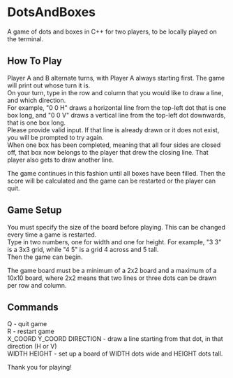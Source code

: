 # DotsAndBoxes
A game of dots and boxes in C++ for two players, to be locally played on the terminal.

## How To Play
Player A and B alternate turns, with Player A always starting first. The game will print out whose turn it is.    
On your turn, type in the row and column that you would like to draw a line, and which direction.   
For example, "0 0 H" draws a horizontal line from the top-left dot that is one box long, and "0 0 V" draws a vertical line from the top-left dot downwards, that is one box long.   
Please provide valid input. If that line is already drawn or it does not exist, you will be prompted to try again.   
When one box has been completed, meaning that all four sides are closed off, that box now belongs to the player that drew the closing line. That player also gets to draw another line.    
      
The game continues in this fashion until all boxes have been filled. Then the score will be calculated and the game can be restarted or the player can quit.     

## Game Setup
You must specify the size of the board before playing. This can be changed every time a game is restarted.   
Type in two numbers, one for width and one for height. For example, "3 3" is a 3x3 grid, while "4 5" is a grid 4 across and 5 tall.   
Then the game can begin.    
   
The game board must be a minimum of a 2x2 board and a maximum of a 10x10 board, where 2x2 means that two lines or three dots can be drawn per row and column.   

## Commands
Q - quit game    
R - restart game   
X_COORD Y_COORD DIRECTION - draw a line starting from that dot, in that direction (H or V)   
WIDTH HEIGHT - set up a board of WIDTH dots wide and HEIGHT dots tall.   
   
Thank you for playing!
